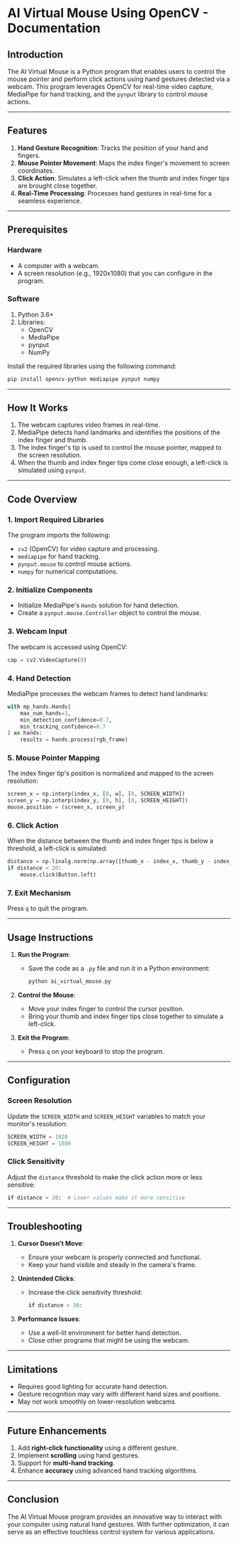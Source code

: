 # **AI Virtual Mouse Using OpenCV - Documentation**

## **Introduction**
The AI Virtual Mouse is a Python program that enables users to control the mouse pointer and perform click actions using hand gestures detected via a webcam. This program leverages OpenCV for real-time video capture, MediaPipe for hand tracking, and the `pynput` library to control mouse actions.

---

## **Features**
1. **Hand Gesture Recognition**: Tracks the position of your hand and fingers.
2. **Mouse Pointer Movement**: Maps the index finger's movement to screen coordinates.
3. **Click Action**: Simulates a left-click when the thumb and index finger tips are brought close together.
4. **Real-Time Processing**: Processes hand gestures in real-time for a seamless experience.

---

## **Prerequisites**
### **Hardware**
- A computer with a webcam.
- A screen resolution (e.g., 1920x1080) that you can configure in the program.

### **Software**
1. Python 3.6+
2. Libraries:
   - OpenCV
   - MediaPipe
   - pynput
   - NumPy

Install the required libraries using the following command:
```bash
pip install opencv-python mediapipe pynput numpy
```

---

## **How It Works**
1. The webcam captures video frames in real-time.
2. MediaPipe detects hand landmarks and identifies the positions of the index finger and thumb.
3. The index finger's tip is used to control the mouse pointer, mapped to the screen resolution.
4. When the thumb and index finger tips come close enough, a left-click is simulated using `pynput`.

---

## **Code Overview**

### **1. Import Required Libraries**
The program imports the following:
- `cv2` (OpenCV) for video capture and processing.
- `mediapipe` for hand tracking.
- `pynput.mouse` to control mouse actions.
- `numpy` for numerical computations.

### **2. Initialize Components**
- Initialize MediaPipe's `Hands` solution for hand detection.
- Create a `pynput.mouse.Controller` object to control the mouse.

### **3. Webcam Input**
The webcam is accessed using OpenCV:
```python
cap = cv2.VideoCapture(0)
```

### **4. Hand Detection**
MediaPipe processes the webcam frames to detect hand landmarks:
```python
with mp_hands.Hands(
    max_num_hands=1,
    min_detection_confidence=0.7,
    min_tracking_confidence=0.7
) as hands:
    results = hands.process(rgb_frame)
```

### **5. Mouse Pointer Mapping**
The index finger tip's position is normalized and mapped to the screen resolution:
```python
screen_x = np.interp(index_x, [0, w], [0, SCREEN_WIDTH])
screen_y = np.interp(index_y, [0, h], [0, SCREEN_HEIGHT])
mouse.position = (screen_x, screen_y)
```

### **6. Click Action**
When the distance between the thumb and index finger tips is below a threshold, a left-click is simulated:
```python
distance = np.linalg.norm(np.array([thumb_x - index_x, thumb_y - index_y]))
if distance < 20:
    mouse.click(Button.left)
```

### **7. Exit Mechanism**
Press `q` to quit the program.

---

## **Usage Instructions**
1. **Run the Program**:
   - Save the code as a `.py` file and run it in a Python environment:
     ```bash
     python ai_virtual_mouse.py
     ```

2. **Control the Mouse**:
   - Move your index finger to control the cursor position.
   - Bring your thumb and index finger tips close together to simulate a left-click.

3. **Exit the Program**:
   - Press `q` on your keyboard to stop the program.

---

## **Configuration**
### **Screen Resolution**
Update the `SCREEN_WIDTH` and `SCREEN_HEIGHT` variables to match your monitor's resolution:
```python
SCREEN_WIDTH = 1920
SCREEN_HEIGHT = 1080
```

### **Click Sensitivity**
Adjust the `distance` threshold to make the click action more or less sensitive:
```python
if distance < 20:  # Lower values make it more sensitive
```

---

## **Troubleshooting**
1. **Cursor Doesn't Move**:
   - Ensure your webcam is properly connected and functional.
   - Keep your hand visible and steady in the camera's frame.

2. **Unintended Clicks**:
   - Increase the click sensitivity threshold:
     ```python
     if distance < 30:
     ```

3. **Performance Issues**:
   - Use a well-lit environment for better hand detection.
   - Close other programs that might be using the webcam.

---

## **Limitations**
- Requires good lighting for accurate hand detection.
- Gesture recognition may vary with different hand sizes and positions.
- May not work smoothly on lower-resolution webcams.

---

## **Future Enhancements**
1. Add **right-click functionality** using a different gesture.
2. Implement **scrolling** using hand gestures.
3. Support for **multi-hand tracking**.
4. Enhance **accuracy** using advanced hand tracking algorithms.

---

## **Conclusion**
The AI Virtual Mouse program provides an innovative way to interact with your computer using natural hand gestures. With further optimization, it can serve as an effective touchless control system for various applications.
